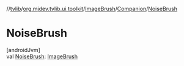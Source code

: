 //[tvlib](../../../../index.md)/[org.mjdev.tvlib.ui.toolkit](../../index.md)/[ImageBrush](../index.md)/[Companion](index.md)/[NoiseBrush](-noise-brush.md)

# NoiseBrush

[androidJvm]\
val [NoiseBrush](-noise-brush.md): [ImageBrush](../index.md)
